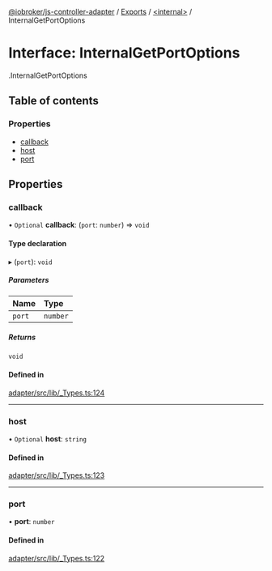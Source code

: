 [@iobroker/js-controller-adapter](../README.md) / [Exports](../modules.md) / [<internal\>](../modules/internal_.md) / InternalGetPortOptions

# Interface: InternalGetPortOptions

[<internal>](../modules/internal_.md).InternalGetPortOptions

## Table of contents

### Properties

- [callback](internal_.InternalGetPortOptions.md#callback)
- [host](internal_.InternalGetPortOptions.md#host)
- [port](internal_.InternalGetPortOptions.md#port)

## Properties

### callback

• `Optional` **callback**: (`port`: `number`) => `void`

#### Type declaration

▸ (`port`): `void`

##### Parameters

| Name | Type |
| :------ | :------ |
| `port` | `number` |

##### Returns

`void`

#### Defined in

[adapter/src/lib/_Types.ts:124](https://github.com/ioBroker/ioBroker.js-controller/blob/6130d295/packages/adapter/src/lib/_Types.ts#L124)

___

### host

• `Optional` **host**: `string`

#### Defined in

[adapter/src/lib/_Types.ts:123](https://github.com/ioBroker/ioBroker.js-controller/blob/6130d295/packages/adapter/src/lib/_Types.ts#L123)

___

### port

• **port**: `number`

#### Defined in

[adapter/src/lib/_Types.ts:122](https://github.com/ioBroker/ioBroker.js-controller/blob/6130d295/packages/adapter/src/lib/_Types.ts#L122)
